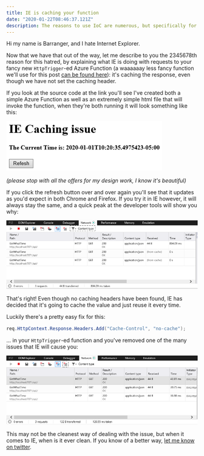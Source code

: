 ```yaml
---
title: IE is caching your function
date: "2020-01-22T08:46:37.121Z"
description: The reasons to use IoC are numerous, but specifically for ASP.NET it will allow you to keep code isolated into functional components, and allow you to migrate those functional components to newer/more appropriate technologies.
---
```


Hi my name is Barranger, and I hate Internet Explorer.

Now that we have that out of the way, let me describe to you the 2345678th reason for this hatred, by explaining what IE is doing with requests to your fancy new `HttpTrigger`-ed Azure Function (a waaaaaay less fancy function we'll use for this post [can be found here](https://github.com/barranger/iecache)): it's caching the response, even though we have not set the caching header.

If you look at the source code at the link you'll see I've created both a simple Azure Function as well as an extremely simple html file that will invoke the function, when they're both running it will look something like this:

![Screenshot](./images/Screenshot.PNG) 

*(please stop with all the offers for my design work, I know it's beautiful)*

If you click the refresh button over and over again you'll see that it updates as you'd expect in both Chrome and Firefox.  If you try it in IE however, it will always stay the same, and a quick peak at the developer tools will show you why:

![Cached Response](./images/CachedResponse.PNG)

That's right! Even though no caching headers have been found, IE has decided that it's going to cache the value and just reuse it every time.  

Luckily there's a pretty easy fix for this:

```c#
req.HttpContext.Response.Headers.Add("Cache-Control", "no-cache");
```

... in your `HttpTrigger`-ed function and you've removed one of the many issues that IE will cause you:

![Not Cached Response](./images/NotCachedResponse.PNG)

This may not be the cleanest way of dealing with the issue, but when it comes to IE, when is it ever clean.  If you know of a better way, [let me know on twitter](https://twitter.com/barranger).